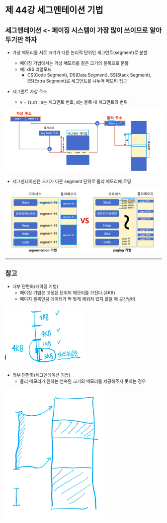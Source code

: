 # 제 44강 세그멘테이션 기법 
## 세그멘테이션 <- 페이징 시스템이 가장 많이 쓰이므로 알아두기만 하자
- 가상 메모리를 서로 크기가 다른 논리적 단위인 세그먼트(segment)로 분할 
  - 페이징 기법에서는 가상 메모리를 같은 크기의 블록으로 분할 
  - 예: x86 리얼모드 
    - CS(Code Segment), DS(Data Segment), SS(Stack Segment), ES(Extra Segment)로 세그먼트를 나누어 메모리 접근

- 세그먼트 가상 주소 
  - v = (s,d) : s는 세그먼트 번호, d는 블록 내 세그먼트의 변위 

![세그먼트 가상 주소](../img/segment_virtual_memory.png)  

- 세그멘테이션은 크기가 다른 segment 단위로 물리 메모리에 로딩

![세그멘테이션 vs 페이징](../img/segmentaiton_vs_paging.png)

---
## 참고 
- 내부 단편화(페이징 기법) 
  - 페이징 기법은 고정된 단위의 메모리를 가진다.(4KB)
  - 페이지 블록만큼 데이터가 딱 맞게 채워져 있지 않을 때 공간낭비

![4kb에서 안쓰는 메모리 발생](../img/4kb_unused_memory.png)  
    
- 외부 단편화(세그멘테이션 기법)    
  - 물리 메모리가 원하는 연속된 크기의 메모리를 제공해주지 못하는 경우

![세그먼트 사용시 연속적인 메모리라 물리메모리에 할당안됨](../img/segement_cannot_use_memory.png)    
